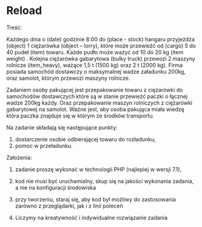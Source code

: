 # Reload

Treść:

Każdego dnia o (date) godzinie 8:00 do (place - stock) hangaru przyjeżdża (object) 1 ciężarówka (object – lorry), które może przewieźć od (cargo) 5 do 40 pudeł (item) towaru. Każde pudło może ważyć od 10 do 20 kg (item weight) . Kolejna ciężarówka gabarytowa (bulky truck) przewozi 2 maszyny rolnicze (item_heavy), ważące 1,5 t (1500 kg) oraz 2  t (2000 kg).
Firma posiada samochód dostawczy o maksymalnej wadze załadunku 200kg, oraz samolot, którym przewozi maszyny rolnicze.

Zadaniem osoby pakującej jest przepakowanie towaru z ciężarówki do samochodów dostawczych które są w stanie przewieźć paczki o łącznej wadze 200kg każdy. Oraz przepakowanie maszyn rolniczych z ciężarówki gabarytowej na samolot. Ważne jest, aby osoba pakująca miała wiedzę która paczka znajduje się w którym ze środków transportu. 

Na zadanie składają się następujące punkty:
1. dostarczenie osobie odbierającej towaru do rozładunku,
2. pomoc w przeładunku.

Założenia:
1. zadanie proszę wykonać w technologii PHP (najlepiej w wersji 7.1),
2. kod nie musi być uruchamialny, skup się na jakości wykonania zadania, a nie na konfiguracji środowiska

3. przy tworzeniu, staraj się, aby kod był możliwy do zastosowania zarówno z przeglądarki, jak i z linii poleceń

4. Liczymy na kreatywność i indywidualne rozwiązanie zadania
